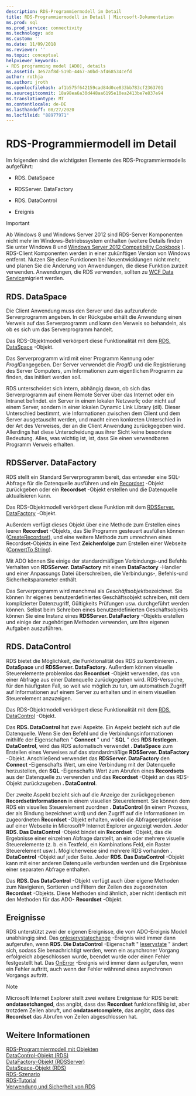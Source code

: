 ```yaml
---
description: RDS-Programmiermodell im Detail
title: RDS-Programmiermodell im Detail | Microsoft-Dokumentation
ms.prod: sql
ms.prod_service: connectivity
ms.technology: ado
ms.custom: ''
ms.date: 11/09/2018
ms.reviewer: ''
ms.topic: conceptual
helpviewer_keywords:
- RDS programming model [ADO], details
ms.assetid: 3e57af8d-519b-4467-a0bd-af468534cefd
author: rothja
ms.author: jroth
ms.openlocfilehash: af1b575f642159cad84d0ce833bb783cf2363701
ms.sourcegitcommit: 18a98ea6a30d448aa6195e10ea2413be7e837e94
ms.translationtype: MT
ms.contentlocale: de-DE
ms.lasthandoff: 08/27/2020
ms.locfileid: "88977971"
---
```

# <a name="rds-programming-model-in-detail"></a>RDS-Programmiermodell im Detail
Im folgenden sind die wichtigsten Elemente des RDS-Programmiermodells aufgeführt:  
  
-   RDS. DataSpace  
  
-   RDSServer. DataFactory  
  
-   RDS. DataControl  
  
-   Ereignis  
  
> [!IMPORTANT]
>  Ab Windows 8 und Windows Server 2012 sind RDS-Server Komponenten nicht mehr im Windows-Betriebssystem enthalten (weitere Details finden Sie unter Windows 8 und [Windows Server 2012 Compatibility Cookbook](https://www.microsoft.com/download/details.aspx?id=27416) ). RDS-Client Komponenten werden in einer zukünftigen Version von Windows entfernt. Nutzen Sie diese Funktionen bei Neuentwicklungen nicht mehr, und planen Sie die Änderung von Anwendungen, die diese Funktion zurzeit verwenden. Anwendungen, die RDS verwenden, sollten zu [WCF Data Service](https://go.microsoft.com/fwlink/?LinkId=199565)migriert werden.  
  
## <a name="rdsdataspace"></a>RDS. DataSpace  
 Die Client Anwendung muss den Server und das aufzurufende Serverprogramm angeben. In der Rückgabe erhält die Anwendung einen Verweis auf das Serverprogramm und kann den Verweis so behandeln, als ob es sich um das Serverprogramm handelt.  
  
 Das RDS-Objektmodell verkörpert diese Funktionalität mit dem [RDS. DataSpace](../../reference/rds-api/dataspace-object-rds.md) -Objekt.  
  
 Das Serverprogramm wird mit einer Programm Kennung oder *ProgID*angegeben. Der Server verwendet die *ProgID* und die Registrierung des Server Computers, um Informationen zum eigentlichen Programm zu finden, das initiiert werden soll.  
  
 RDS unterscheidet sich intern, abhängig davon, ob sich das Serverprogramm auf einem Remote Server über das Internet oder ein Intranet befindet. ein Server in einem lokalen Netzwerk; oder nicht auf einem Server, sondern in einer lokalen Dynamic Link Library (dll). Dieser Unterschied bestimmt, wie Informationen zwischen dem Client und dem Server ausgetauscht werden, und macht einen konkreten Unterschied in der Art des Verweises, der an die Client Anwendung zurückgegeben wird. Allerdings hat diese Unterscheidung aus ihrer Sicht keine besondere Bedeutung. Alles, was wichtig ist, ist, dass Sie einen verwendbaren Programm Verweis erhalten.  
  
## <a name="rdsserverdatafactory"></a>RDSServer. DataFactory  
 RDS stellt ein Standard Serverprogramm bereit, das entweder eine SQL-Abfrage für die Datenquelle ausführen und ein [Recordset](../../reference/ado-api/recordset-object-ado.md) -Objekt zurückgeben oder ein **Recordset** -Objekt erstellen und die Datenquelle aktualisieren kann.  
  
 Das RDS-Objektmodell verkörpert diese Funktion mit dem [RDSServer. DataFactory](../../reference/rds-api/datafactory-object-rdsserver.md) -Objekt.  
  
 Außerdem verfügt dieses Objekt über eine Methode zum Erstellen eines leeren **Recordset** -Objekts, das Sie Programm gesteuert ausfüllen können ([CreateRecordset](../../reference/rds-api/createrecordset-method-rds.md)), und eine weitere Methode zum umrechnen eines Recordset-Objekts in eine Text **Zeichenfolge** zum Erstellen einer Webseite ([ConvertTo String](../../reference/rds-api/converttostring-method-rds.md)).  
  
 Mit ADO können Sie einige der standardmäßigen Verbindungs-und Befehls Verhalten von **RDSServer. DataFactory** mit einem **DataFactory** -Handler und einer Anpassungs Datei überschreiben, die Verbindungs-, Befehls-und Sicherheitsparameter enthält.  
  
 Das Serverprogramm wird manchmal als *Geschäftsobjekt*bezeichnet. Sie können Ihr eigenes benutzerdefiniertes Geschäftsobjekt schreiben, mit dem komplizierter Datenzugriff, Gültigkeits Prüfungen usw. durchgeführt werden können. Selbst beim Schreiben eines benutzerdefinierten Geschäftsobjekts können Sie eine Instanz eines **RDSServer. DataFactory** -Objekts erstellen und einige der zugehörigen Methoden verwenden, um Ihre eigenen Aufgaben auszuführen.  
  
## <a name="rdsdatacontrol"></a>RDS. DataControl  
 RDS bietet die Möglichkeit, die Funktionalität des RDS zu kombinieren **. DataSpace** und **RDSServer. DataFactory.** Außerdem können visuelle Steuerelemente problemlos das **Recordset** -Objekt verwenden, das von einer Abfrage aus einer Datenquelle zurückgegeben wird. RDS-Versuche, für den häufigsten Fall, so weit wie möglich zu tun, um automatisch Zugriff auf Informationen auf einem Server zu erhalten und in einem visuellen Steuerelement anzuzeigen.  
  
 Das RDS-Objektmodell verkörpert diese Funktionalität mit dem [RDS. DataControl](../../reference/rds-api/datacontrol-object-rds.md) -Objekt.  
  
 Das **RDS. DataControl** hat zwei Aspekte. Ein Aspekt bezieht sich auf die Datenquelle. Wenn Sie den Befehl und die Verbindungsinformationen mithilfe der Eigenschaften " **Connect** " und " **SQL** " des **RDS festlegen. DataControl**, wird das RDS automatisch verwendet **. DataSpace** zum Erstellen eines Verweises auf das standardmäßige **RDSServer. DataFactory** -Objekt. Anschließend verwendet das **RDSServer. DataFactory** den **Connect** -Eigenschafts Wert, um eine Verbindung mit der Datenquelle herzustellen, den **SQL** -Eigenschafts Wert zum Abrufen eines **Recordsets** aus der Datenquelle zu verwenden und das **Recordset** -Objekt an das RDS-Objekt zurückzugeben **. DataControl**.  
  
 Der zweite Aspekt bezieht sich auf die Anzeige der zurückgegebenen **Recordsetinformationen** in einem visuellen Steuerelement. Sie können dem RDS ein visuelles Steuerelement zuordnen **. DataControl** (in einem Prozess, der als Bindung bezeichnet wird) und den Zugriff auf die Informationen im zugeordneten **Recordset** -Objekt erhalten, wobei die Abfrageergebnisse auf einer Webseite in Microsoft® Internet Explorer angezeigt werden. Jeder **RDS. Das DataControl** -Objekt bindet ein **Recordset** -Objekt, das die Ergebnisse einer einzelnen Abfrage darstellt, an ein oder mehrere visuelle Steuerelemente (z. b. ein Textfeld, ein Kombinations Feld, ein Raster Steuerelement usw.). Möglicherweise sind mehrere RDS vorhanden **. DataControl** -Objekt auf jeder Seite. Jeder **RDS. Das DataControl** -Objekt kann mit einer anderen Datenquelle verbunden werden und die Ergebnisse einer separaten Abfrage enthalten.  
  
 Das **RDS. Das DataControl** -Objekt verfügt auch über eigene Methoden zum Navigieren, Sortieren und Filtern der Zeilen des zugeordneten **Recordset** -Objekts. Diese Methoden sind ähnlich, aber nicht identisch mit den Methoden für das ADO- **Recordset** -Objekt.  
  
## <a name="events"></a>Ereignisse  
 RDS unterstützt zwei der eigenen Ereignisse, die vom ADO-Ereignis Modell unabhängig sind. Das [onleserystatechange](../../reference/rds-api/onreadystatechange-event-rds.md) -Ereignis wird immer dann aufgerufen, wenn **RDS. Die DataControl** -Eigenschaft " [leserystate](../../reference/rds-api/readystate-property-rds.md) " ändert sich, sodass Sie benachrichtigt werden, wenn ein asynchroner Vorgang erfolgreich abgeschlossen wurde, beendet wurde oder einen Fehler festgestellt hat. Das [OnError](../../reference/rds-api/onerror-event-rds.md) -Ereignis wird immer dann aufgerufen, wenn ein Fehler auftritt, auch wenn der Fehler während eines asynchronen Vorgangs auftritt.  
  
> [!NOTE]
>  Microsoft Internet Explorer stellt zwei weitere Ereignisse für RDS bereit: **ondatasetchanged**, das angibt, dass das **Recordset** funktionsfähig ist, aber trotzdem Zeilen abruft, und **ondatasetcomplete**, das angibt, dass das **Recordset** das Abrufen von Zeilen abgeschlossen hat.  
  
## <a name="see-also"></a>Weitere Informationen  
 [RDS-Programmiermodell mit Objekten](./rds-programming-model-with-objects.md)   
 [DataControl-Objekt (RDS)](../../reference/rds-api/datacontrol-object-rds.md)   
 [DataFactory-Objekt (RDSServer)](../../reference/rds-api/datafactory-object-rdsserver.md)   
 [DataSpace-Objekt (RDS)](../../reference/rds-api/dataspace-object-rds.md)   
 [RDS-Szenario](./rds-scenario.md)   
 [RDS-Tutorial](./rds-tutorial.md)   
 [Verwendung und Sicherheit von RDS](./rds-usage-and-security.md)